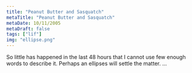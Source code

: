 ```yaml
---
title: "Peanut Butter and Sasquatch"
metaTitle: "Peanut Butter and Sasquatch"
metaDate: 10/11/2005
metaDraft: false
tags: ["lïf"]
img: "ellipse.png"
---
```


So little has happened in the last 48 hours that I cannot use few enough words to describe it. Perhaps an ellipses will settle the matter.
...
